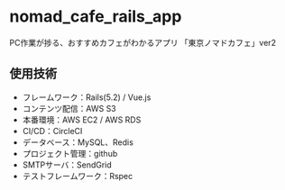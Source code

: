 # nomad_cafe_rails_app
PC作業が捗る、おすすめカフェがわかるアプリ
「東京ノマドカフェ」ver2

## 使用技術
- フレームワーク：Rails(5.2) / Vue.js
- コンテンツ配信：AWS S3
- 本番環境：AWS EC2 / AWS RDS
- CI/CD：CircleCI
- データベース：MySQL、Redis
- プロジェクト管理：github
- SMTPサーバ：SendGrid
- テストフレームワーク：Rspec